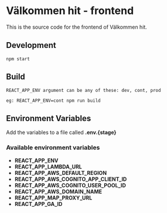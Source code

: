 # Välkommen hit - frontend
This is the source code for the frontend of Välkommen hit.

## Development
```
npm start
```

## Build
```
REACT_APP_ENV argument can be any of these: dev, cont, prod

eg: REACT_APP_ENV=cont npm run build
```

## Environment Variables
Add the variables to a file called __.env.{stage}__

### Available environment variables
- __REACT_APP_ENV__
- __REACT_APP_LAMBDA_URL__
- __REACT_APP_AWS_DEFAULT_REGION__
- __REACT_APP_AWS_COGNITO_APP_CLIENT_ID__
- __REACT_APP_AWS_COGNITO_USER_POOL_ID__
- __REACT_APP_AWS_DOMAIN_NAME__
- __REACT_APP_MAP_PROXY_URL__
- __REACT_APP_GA_ID__

